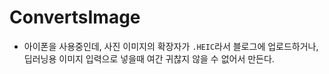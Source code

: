 # ConvertsImage

- 아이폰을 사용중인데, 사진 이미지의 확장자가 `.HEIC`라서 블로그에 업로드하거나, 딥러닝용 이미지 입력으로 넣을때 여간 귀찮지 않을 수 없어서 만든다.

